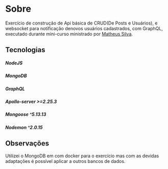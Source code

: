 # Sobre
 Exercício de construção de Api básica de CRUD(De Posts e Usuários), e websocket para notificação denovos usuários cadastrados, com GraphQL, executado durante mini-curso ministrado por [Matheus Silva](https://www.youtube.com/c/MateusSilvaDev).
 
 ## Tecnologias
##### NodeJS
##### MongoDB
##### GraphQL
##### Apollo-server >=2.25.3
##### Mongoose ^5.13.13
##### Nodemon ^2.0.15


## Observações
Utilizei o MongoDB em com docker para o exercício mas com as devidas adaptações é possível aplicar a outros bancos de dados.
